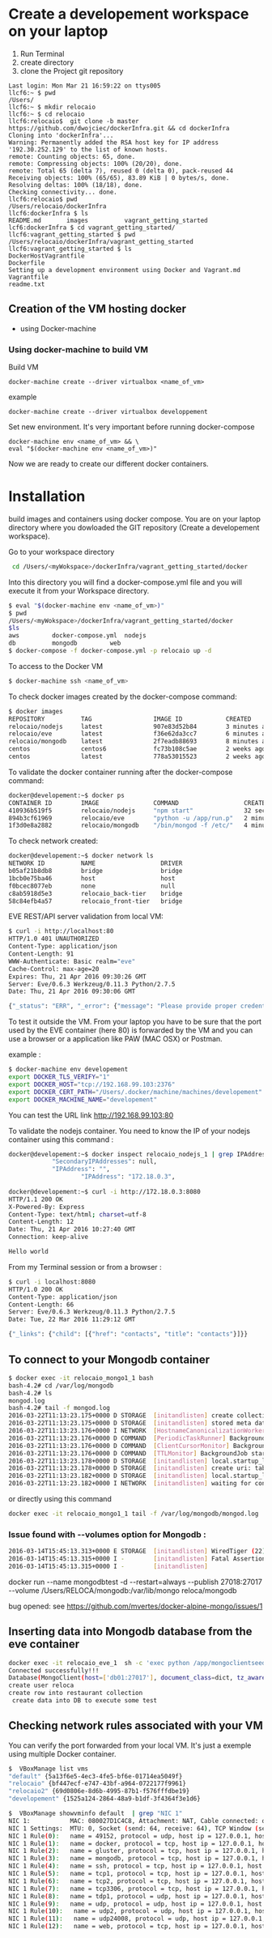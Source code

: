 # Create a developement workspace on your laptop
1. Run Terminal 
2. create directory
3. clone the Project git repository

```
Last login: Mon Mar 21 16:59:22 on ttys005
llcf6:~ $ pwd
/Users/
llcf6:~ $ mkdir relocaio
llcf6:~ $ cd relocaio
llcf6:relocaio$  git clone -b master https://github.com/dwojciec/dockerInfra.git && cd dockerInfra
Cloning into 'dockerInfra'...
Warning: Permanently added the RSA host key for IP address '192.30.252.129' to the list of known hosts.
remote: Counting objects: 65, done.
remote: Compressing objects: 100% (20/20), done.
remote: Total 65 (delta 7), reused 0 (delta 0), pack-reused 44
Receiving objects: 100% (65/65), 83.89 KiB | 0 bytes/s, done.
Resolving deltas: 100% (18/18), done.
Checking connectivity... done.
llcf6:relocaio$ pwd
/Users/relocaio/dockerInfra
llcf6:dockerInfra $ ls
README.md		images			vagrant_getting_started
lcf6:dockerInfra $ cd vagrant_getting_started/
llcf6:vagrant_getting_started $ pwd
/Users/relocaio/dockerInfra/vagrant_getting_started
llcf6:vagrant_getting_started $ ls
DockerHostVagrantfile
Dockerfile
Setting up a development environment using Docker and Vagrant.md
Vagrantfile
readme.txt
```

## Creation of the VM hosting docker
 
  - using Docker-machine 


###  Using docker-machine to build VM

Build VM

```
docker-machine create --driver virtualbox <name_of_vm>

```
example

```
docker-machine create --driver virtualbox developpement

```

Set new environment. It's very important before running docker-compose

```
docker-machine env <name_of_vm> && \
eval "$(docker-machine env <name_of_vm>)"
```

Now we are ready to create our different docker containers.


# Installation
build images and containers using docker compose.
You are on your laptop directory where you dowloaded the GIT repository (Create a developement workspace).

Go to your workspace directory 
```bash
 cd /Users/<myWokspace>/dockerInfra/vagrant_getting_started/docker
```
Into this directory you will find a docker-compose.yml file and you will execute it from your Workspace directory.

```bash
$ eval "$(docker-machine env <name_of_vm>)"
$ pwd
/Users/<myWokspace>/dockerInfra/vagrant_getting_started/docker
$ls
aws			docker-compose.yml	nodejs
db			mongodb			web
$ docker-compose -f docker-compose.yml -p relocaio up -d
```

To access to the Docker VM

```bash
$ docker-machine ssh <name_of_vm>
```

To check docker images created by the docker-compose command:

```bash
$ docker images
REPOSITORY          TAG                 IMAGE ID            CREATED             SIZE
relocaio/nodejs     latest              907e83d52b84        3 minutes ago       489.9 MB
relocaio/eve        latest              f36e62da3cc7        6 minutes ago       334.1 MB
relocaio/mongodb    latest              2f7eadb88693        8 minutes ago       487.6 MB
centos              centos6             fc73b108c5ae        2 weeks ago         228.9 MB
centos              latest              778a53015523        2 weeks ago         196.7 MB
```

To validate the docker container running after the docker-compose command:

```bash
docker@developement:~$ docker ps
CONTAINER ID        IMAGE               COMMAND                  CREATED             STATUS              PORTS                                                NAMES
410936b519f5        relocaio/nodejs     "npm start"              32 seconds ago      Up 32 seconds       0.0.0.0:49160->8080/tcp                              relocaio_nodejs_1
894b3cf61969        relocaio/eve        "python -u /app/run.p"   2 minutes ago       Up 2 minutes        0.0.0.0:80->80/tcp, 0.0.0.0:5000->5000/tcp, 81/tcp   relocaio_eve_1
1f3d0e8a2882        relocaio/mongodb    "/bin/mongod -f /etc/"   4 minutes ago       Up 4 minutes        0.0.0.0:27017->27017/tcp                             relocaio_mongo1_1
```


To check network created: 

```bash
docker@developement:~$ docker network ls
NETWORK ID          NAME                  DRIVER
b05af21b8db8        bridge                bridge              
1bcb0e75ba46        host                  host                
f0bcec8077eb        none                  null                
c8ab5918d5e3        relocaio_back-tier    bridge              
58c84efb4a57        relocaio_front-tier   bridge 
```


EVE REST/API server validation from local VM:

```bash
$ curl -i http://localhost:80
HTTP/1.0 401 UNAUTHORIZED
Content-Type: application/json
Content-Length: 91
WWW-Authenticate: Basic realm="eve"
Cache-Control: max-age=20
Expires: Thu, 21 Apr 2016 09:30:26 GMT
Server: Eve/0.6.3 Werkzeug/0.11.3 Python/2.7.5
Date: Thu, 21 Apr 2016 09:30:06 GMT

{"_status": "ERR", "_error": {"message": "Please provide proper credentials", "code": 401}}
```

To test it outside the VM. From your laptop you have to be sure that the port used by the EVE container (here 80) is forwarded by the VM and you can use a browser or a application like PAW (MAC OSX) or Postman.

example :

```bash
$ docker-machine env developement
export DOCKER_TLS_VERIFY="1"
export DOCKER_HOST="tcp://192.168.99.103:2376"
export DOCKER_CERT_PATH="/Users/.docker/machine/machines/developement"
export DOCKER_MACHINE_NAME="developement"
```

You can test the URL link http://192.168.99.103:80 


To validate the nodejs container. You need to know the IP of your nodejs container using this command :



```bash
docker@developement:~$ docker inspect relocaio_nodejs_1 | grep IPAddress
            "SecondaryIPAddresses": null,
            "IPAddress": "",
                    "IPAddress": "172.18.0.3",
                    
docker@developement:~$ curl -i http://172.18.0.3:8080
HTTP/1.1 200 OK
X-Powered-By: Express
Content-Type: text/html; charset=utf-8
Content-Length: 12
Date: Thu, 21 Apr 2016 10:27:40 GMT
Connection: keep-alive

Hello world
```


From my Terminal session or from a browser  :

```bash
$ curl -i localhost:8080
HTTP/1.0 200 OK
Content-Type: application/json
Content-Length: 66
Server: Eve/0.6.3 Werkzeug/0.11.3 Python/2.7.5
Date: Tue, 22 Mar 2016 11:29:12 GMT

{"_links": {"child": [{"href": "contacts", "title": "contacts"}]}}
```

## To connect to your Mongodb container
```bash
$ docker exec -it relocaio_mongo1_1 bash
bash-4.2# cd /var/log/mongodb
bash-4.2# ls
mongod.log
bash-4.2# tail -f mongod.log 
2016-03-22T11:13:23.175+0000 D STORAGE  [initandlisten] create collection local.startup_log { capped: true, size: 10485760 }
2016-03-22T11:13:23.175+0000 D STORAGE  [initandlisten] stored meta data for local.startup_log @ RecordId(1)
2016-03-22T11:13:23.176+0000 I NETWORK  [HostnameCanonicalizationWorker] Starting hostname canonicalization worker
2016-03-22T11:13:23.176+0000 D COMMAND  [PeriodicTaskRunner] BackgroundJob starting: PeriodicTaskRunner
2016-03-22T11:13:23.176+0000 D COMMAND  [ClientCursorMonitor] BackgroundJob starting: ClientCursorMonitor
2016-03-22T11:13:23.176+0000 D COMMAND  [TTLMonitor] BackgroundJob starting: TTLMonitor
2016-03-22T11:13:23.178+0000 D STORAGE  [initandlisten] local.startup_log: clearing plan cache - collection info cache reset
2016-03-22T11:13:23.178+0000 D STORAGE  [initandlisten] create uri: table:index-1-2701992292802169122 config: type=file,internal_page_max=16k,leaf_page_max=16k,checksum=on,prefix_compression=true,block_compressor=,,,,key_format=u,value_format=u,app_metadata=(formatVersion=6,infoObj={ "v" : 1, "key" : { "_id" : 1 }, "name" : "_id_", "ns" : "local.startup_log" }),
2016-03-22T11:13:23.182+0000 D STORAGE  [initandlisten] local.startup_log: clearing plan cache - collection info cache reset
2016-03-22T11:13:23.182+0000 I NETWORK  [initandlisten] waiting for connections on port 27017
```
or directly using this command

```bash
docker exec -it relocaio_mongo1_1 tail -f /var/log/mongodb/mongod.log
```


### Issue found with --volumes option for Mongodb :

```bash
2016-03-14T15:45:13.313+0000 E STORAGE  [initandlisten] WiredTiger (22) [1457970313:313814][1:0x7fd837f7ddc0], connection: : fsync: Invalid argument
2016-03-14T15:45:13.315+0000 I -        [initandlisten] Fatal Assertion 28561
2016-03-14T15:45:13.315+0000 I -        [initandlisten]
```

docker run --name mongodbtest -d --restart=always --publish 27018:27017 --volume /Users/RELOCA/mongodb:/var/lib/mongo reloca/mongodb

bug opened: 
see <https://github.com/mvertes/docker-alpine-mongo/issues/1>


## Inserting data into Mongodb database from the eve container 

```bash
docker exec -it relocaio_eve_1  sh -c 'exec python /app/mongoclientseeddata.py'
Connected successfully!!!
Database(MongoClient(host=['db01:27017'], document_class=dict, tz_aware=False, connect=True), u'relocaDB')
create user reloca
create row into restaurant collection
 create data into DB to execute some test
``` 
 
## Checking network rules associated with your VM

You can verify the port forwarded from your local VM. It's just a exemple using multiple Docker container.


```bash
$  VBoxManage list vms 
"default" {5a13f6e5-4ec3-4fe5-bf6e-01714ea5049f}
"relocaio" {bf447ecf-e747-43bf-a964-0722177f9961}
"relocaio2" {69d0806e-8d6b-4995-87b1-f576fffdbe19}
"developement" {1525a124-2864-48a9-b1df-3f4364f3e1d6}

$  VBoxManage showvminfo default  | grep "NIC 1"
NIC 1:           MAC: 080027D1C4C8, Attachment: NAT, Cable connected: on, Trace: off (file: none), Type: 82540EM, Reported speed: 0 Mbps, Boot priority: 0, Promisc Policy: deny, Bandwidth group: none
NIC 1 Settings:  MTU: 0, Socket (send: 64, receive: 64), TCP Window (send:64, receive: 64)
NIC 1 Rule(0):   name = 49152, protocol = udp, host ip = 127.0.0.1, host port = 49152, guest ip = , guest port = 49152
NIC 1 Rule(1):   name = docker, protocol = tcp, host ip = 127.0.0.1, host port = 4243, guest ip = , guest port = 4243
NIC 1 Rule(2):   name = gluster, protocol = tcp, host ip = 127.0.0.1, host port = 24007, guest ip = , guest port = 24007
NIC 1 Rule(3):   name = mongodb, protocol = tcp, host ip = 127.0.0.1, host port = 27017, guest ip = , guest port = 27017
NIC 1 Rule(4):   name = ssh, protocol = tcp, host ip = 127.0.0.1, host port = 55244, guest ip = , guest port = 22
NIC 1 Rule(5):   name = tcp1, protocol = tcp, host ip = 127.0.0.1, host port = 9345, guest ip = , guest port = 9345
NIC 1 Rule(6):   name = tcp2, protocol = tcp, host ip = 127.0.0.1, host port = 9346, guest ip = , guest port = 9346
NIC 1 Rule(7):   name = tcp3306, protocol = tcp, host ip = 127.0.0.1, host port = 3306, guest ip = , guest port = 3306
NIC 1 Rule(8):   name = tdp1, protocol = udp, host ip = 127.0.0.1, host port = 500, guest ip = , guest port = 500
NIC 1 Rule(9):   name = udp, protocol = udp, host ip = 127.0.0.1, host port = 24007, guest ip = , guest port = 24007
NIC 1 Rule(10):   name = udp2, protocol = udp, host ip = 127.0.0.1, host port = 4500, guest ip = , guest port = 4500
NIC 1 Rule(11):   name = udp24008, protocol = udp, host ip = 127.0.0.1, host port = 24008, guest ip = , guest port = 24008
NIC 1 Rule(12):   name = web, protocol = tcp, host ip = 127.0.0.1, host port = 5000, guest ip = , guest port = 5000
``` 

